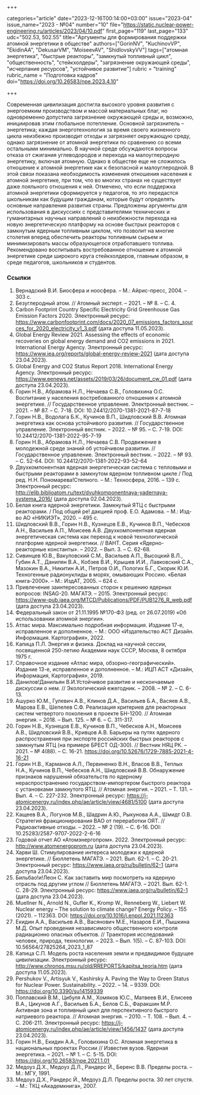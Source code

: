 +++

categories="article"
date="2023-12-16T00:14:00+03:00"
issue="2023-04"
issue_name="2023 - №04"
number="10"
file="https://static.nuclear-power-engineering.ru/articles/2023/04/10.pdf"
first_page="119"
last_page="133"
udc="502.53, 502.55"
title="Аргументы для формирования поддержки атомной энергетики в обществе"
authors=["GorinNV", "KuchinovVP", "EkidinAA", "DekusarVM", "MoiseevAV", "ShidlovskyVV"]
tags=["атомная энергетика", "быстрые реакторы", "замкнутый топливный цикл", "общественность", "стейкхолдеры", "загрязнение окружающей среды", "исчерпание ресурсов", "устойчивое развитие"]
rubric = "training"
rubric_name = "Подготовка кадров"
doi="https://doi.org/10.26583/npe.2023.4.10"

+++

Современная цивилизация достигла высокого уровня развития с энергоемким производством и массой материальных благ, но одновременно допустила загрязнение окружающей среды и, возможно, инициировав этим глобальное потепление. Основной загрязнитель – энергетика; каждая энерготехнология за время своего жизненного цикла неизбежно производит отходы и загрязняет окружающую среду, однако загрязнение от атомной энергетики по сравнению со всеми остальными минимально. В научной среде обсуждаются вопросы отказа от сжигания углеводородов и перехода на малоуглеродную энергетику, включая атомную. Однако в обществе еще не сложилось отношение к атомной энергетике как к безопасной и малоуглеродной. В этой связи показана необходимость изменения отношения населения к атомной энергетике, при том, что во многих странах не существует даже лояльного отношения к ней. Отмечено, что если поддержка атомной энергетики сформируется у педагогов, то это передастся школьникам как будущим гражданам, которые будут определять основные направления развития страны. Предложены аргументы для использования в дискуссиях с представителями технических и гуманитарных научных направлений о неизбежности перехода на новую энергетическую платформу на основе быстрых реакторов с замкнутым ядерным топливным циклом, что позволит на многие столетия вперед обеспечить реакторы топливным сырьем и минимизировать массы образующегося отработавшего топлива. Рекомендовано воспитывать востребованное отношение к атомной энергетике среди широкого круга стейкхолдеров, главным образом, в среде педагогов, школьников и студентов.

### Ссылки

1. Вернадский В.И. Биосфера и ноосфера. – М.: Айрис-пресс, 2004. – 303 с.
2. Безуглеродный атом. // Атомный эксперт. – 2021. – № 8. – С. 4.
3. Carbon Footprint Country Specific Eleсtricity Grid Greenhouse Gas Emission Factors 2020.  Электронный ресурс: https://www.carbonfootprint.com/docs/2020_07_emissions_factors_sources_for_2020_electricity_v1_3.pdf (дата доступа 11.05.2023).
4. Global Energy Review 2021. Assessing the effects of economic recoveries on global energy demand and CO2 emissions in 2021. International Energy Agency. Электронный ресурс: https://www.iea.org/reports/global-energy-review-2021 (дата доступа 23.04.2023).
5. Global Energy and CO2 Status Report 2018. International Energy Agency. Электронный ресурс: https://www.eenews.net/assets/2019/03/26/document_cw_01.pdf (дата доступа 23.04.2023).
6. Горин Н.В., Абрамова Н.Л., Нечаева С.В., Головихина О.С. Воспитание у населения востребованного отношения к атомной энергетике. // Государственное управление. Электронный вестник. – 2021. – № 87. – С. 7-18. DOI: 10.24412/2070-1381-2021-87-7-18
7. Горин Н.В., Водолага Б.К., Кучинов В.П., Шидловский В.В. Атомная энергетика как основа устойчивого развития. // Государственное управление. Электронный вестник. – 2022. – № 95. – С. 7-19. DOI: 10.24412/2070-1381-2022-95-7-19
8. Горин Н.В., Абрамова Н.Л., Нечаева С.В. Продвижение в молодежной среде знаний об устойчивом развитии. // Государственное управление. Электронный вестник. – 2022. – № 93. – С. 52-64. DOI: 10.24412/2070-1381-2022-93-52-64
9. Двухкомпонентная ядерная энергетическая система с тепловыми и быстрыми реакторами в замкнутом ядерном топливном цикле / Под ред. Н.Н. Пономарева!Степного. – М.: Техносфера, 2016. – 139 с. Электронный ресурс: http://elib.biblioatom.ru/text/dvuhkomponentnaya-yadernaya-systema_2016/ (дата доступа 02.04.2023).
10. Белая книга ядерной энергетики. Замкнутый ЯТЦ с быстрыми реакторами. / Под общей ре! дакцией проф. Е.О. Адамова. – М.: Изд-во АО «НИКИЭТ», 2020. – 495 с.
11. Шидловский В.В., Горин Н.В., Кузнецов Е.В., Кучинов В.П., Чебесков А.Н., Васильев А.П., Моисеев А.В. Двухкомпонентная ядерная энергетическая система как переход к новой технологической платформе ядерной энергетики. // ВАНТ. Серия «Ядерно-реакторные константы». – 2022. – Вып. 3. – С. 62-68.
12. Сивинцев Ю.В., Вакуловский С.М., Васильев А.П., Высоцкий В.Л., Губин А.Т., Данилян В.А., Кобзев В.И., Крышев И.И., Лавковский С.А., Мазокин В.А., Никитин А.И., Петров О.И., Пологих Б.Г., Скорик Ю.И. Техногенные радионуклиды в морях, омывающих Россию. «Белая книга-2000». – М.: ИздАТ, 2005. – 624 с.
13. Привлечение заинтересованных сторон к решению ядерных вопросов: INSAG-20. МАГАТЭ. – 2015. Электронный ресурс: https://www-pub.iaea.org/MTCD/Publications/PDF/PUB1276_R_web.pdf (дата доступа 23.04.2023).
14. Федеральный закон от 21.11.1995 №170-ФЗ (ред. от 26.07.2019) «Об использовании атомной энергии».
15. Атлас мира. Максимально подробная информация. Издание 17-е, исправленное и дополненное. – М.: ООО «Издательство АСТ Дизайн. Информация. Картография», 2022.
16. Капица П.Л. Энергия и физика. Доклад на научной сессии, посвященной 250-летию Академии наук СССР, Москва, 8 октября 1975 г.
17. Справочное издание «Атлас мира, обзорно-географический». Издание 13-е, исправленное и дополненное. – М.: ИЦП АСТ «Дизайн, Информация, Картография», 2019.
18. Данилов!Данильян В.И.Устойчивое развитие и нескончаемые дискуссии о нем. // Экологический ежегодник. – 2008. – № 2. – С. 6-13.
19. Ашурко Ю.М., Гулевич А.В., Клинов Д.А., Васильев Б.А., Васяев А.В., Марова Е.В., Шепелев С.Ф. Реализация критериев для реакторных систем четвертого поколения в проекте БН-1200. // Атомная энергия. – 2018. – Вып. 125. – № 6. – С. 311-317.
20. Горин Н.В., Кузнецов Е.В., Кучинов В.П., Чебесков А.Н., Моисеев А.В., Шидловский В.В., Кривцов А.В. Барьеры на путях ядерного распространения при экспорте российских быстрых реакторов с замкнутым ЯТЦ (на примере БРЕСТ ОД-300). // Вестник НЯЦ РК. – 2021. – № 4(88). – С. 16-21. https://doi.org/10.52676/1729-7885-2021-4-16-21
21. Горин Н.В., Карманов А.Л., Первиненко В.Н., Власов В.В., Теплых Н.А., Кучинов В.П., Чебесков А.Н., Шидловский В.В. Обнаружение признаков нарушений обязательств по ядерному нераспространению государством-импортером быстрого реактора с установками замкнутого ЯТЦ. // Атомная энергия. – 2021. – Т. 131. – Вып. 4. – С. 227-232. Электронный ресурс: https://j-atomicenergy.ru/index.php/ae/article/view/4681/5100 (дата доступа 23.04.2023).
22. Кащеев В.А., Логунов М.В., Шадрин А.Ю., Рыкунова А.А., Шмидт О.В. Стратегия фракционирования ВАО от переработки ОЯТ. // Радиоактивные отходы. – 2022. – № 2 (19). – С. 6-16. DOI: 10.25283/2587-9707-2022-2-6-16
23. Годовой отчет АО «Атомэнергопром». 2022. Электронный ресурс: http://www.atomenergoprom.ru (дата доступа 23.04.2023).
24. Харви Ш. Стимулирование интереса молодежи к ядерной энергетике. // Бюллетень МАГАТЭ. – 2021. Вып. 62-1. – С. 20-21. Электронный ресурс: https://www.iaea.org/ru/bulletin/62-1 (дата доступа 23.04.2023).
25. Бильбао!и!Леон С. Как заставить мир посмотреть на ядерную отрасль под другим углом // Бюллетень МАГАТЭ. – 2021. Вып. 62-1. С. 28-29. Электронный ресурс: https://www.iaea.org/ru/bulletin/62-1 (дата доступа 23.04.2023).
26. Muellner N., Arnold N., Gufler K., Kromp W., Renneberg W., Liebert W. Nuclear energy – The solution to climate change? Energy Policy. – 155 (2021). – 112363. DOI: https://doi.org/10.1016/j.enpol.2021.112363
27. Екидин А.А., Васильев А.В., Васянович М.Е., Назаров Е.И., Пышкина М.Д. Опыт проведения независимого общественного контроля радиационно опасных объектов. // Траектория исследований человек, природа, технологии. – 2023. – Вып. 1(5). – С. 87-103. DOI: 10.56564/27825264_2023_1_87
28. Капица С.П. Модель роста населения земли и предвидимое будущее цивилизации. Электронный ресурс: http://www.chronos.msu.ru/old/RREPORTS/kapitsa_teoria.htm (дата доступа 11.05.2023).
29. Pershukov V., Artisyuk V., Kashirsky A. Paving the Way to Green Status for Nuclear Power. Sustainability. – 2022. – 14. – 9339. DOI: https://doi.org/10.3390/su14159339
30. Поплавский В.М., Цибуля А.М., Хомяков Ю.С., Матвеев В.И., Елисеев В.А., Цикунов А.Г., Васильев Б.А., Белов С.Б., Фаракшин М.Р. Активная зона и топливный цикл для перспективного быстрого натриевого реактора. // Атомная энергия. – 2010. – Т. 108. – Вып. 4. – С. 206-211. Электронный ресурс: https://j-atomicenergy.ru/index.php/ae/article/view/1456/1437 (дата доступа 23.04.2023).
31. Горин Н.В., Екидин А.А., Головихина О.С. Атомная энергетика в национальных проектах России // Известия вузов. Ядерная энергетика. – 2021. – № 1. – С. 5-15. DOI: https://doi.org/10.26583/npe.2021.1.01
32. Медоуз Д.Х., Медоуз Д.Л., Рандерс Й., Беренс В.В. Пределы роста. – М.: МГУ, 1991.
33. Медоуз Д.Х., Рандерс Й., Медоуз Д.Л. Пределы роста. 30 лет спустя. – М.: ТКЦ «Академкнига», 2007.